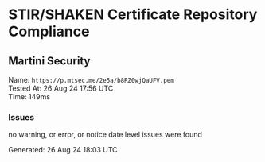 # STIR/SHAKEN Certificate Repository Compliance

## Martini Security

Name: `https://p.mtsec.me/2e5a/b8RZ0wjQaUFV.pem`\
Tested At: 26 Aug 24 17:56 UTC\
Time: 149ms

### Issues

no warning, or error, or notice date level issues were found

Generated: 26 Aug 24 18:03 UTC